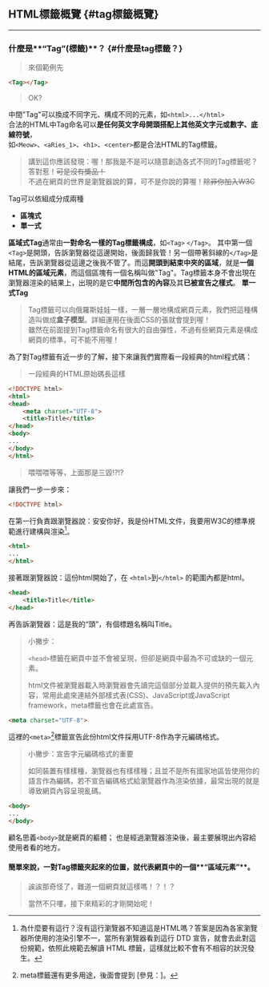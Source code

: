 ## HTML標籤概覽 {#tag標籤概覽}

---

### 什麼是**“Tag”(標籤)**？ {#什麼是tag標籤？}

> 來個範例先

```html
<Tag></Tag>
```

> OK?

中間"Tag"可以換成不同字元、構成不同的元素，如`<html>...</html>`  
合法的HTML中Tag命名可以**是任何英文字母開頭搭配上其他英文字元或數字、底線符號**，  
如`<Meow>`、`<aRies_1>`、`<h1>`、`<center>`都是合法HTML的Tag標籤。

> 講到這你應該發現：喔！那我是不是可以隨意創造各式不同的Tag標籤呢？  
> 答對惹！~~可是沒有獎品！~~  
> 不過在網頁的世界是瀏覽器說的算，可不是你說的算喔！~~除非你加入W3C~~

Tag可以依組成分成兩種

* **區塊式**
* **單一式**

**區域式Tag**通常由**一對命名一樣的Tag標籤構成**，如`<Tag>` `</Tag>`。
其中第一個`<Tag>`是開頭，告訴瀏覽器從這邊開始，後面歸我管！另一個帶著斜線的`</Tag>`是結尾，告訴瀏覽器從這邊之後我不管了。而這**開頭到結束中夾的區域**，就是**一個HTML的區域元素**，而這個區塊有一個名稱叫做"Tag"。Tag標籤本身不會出現在瀏覽器渲染的結果上，出現的是它**中間所包含的內容**及其**已被宣告之樣式**。
**單一式Tag**

> Tag標籤可以向俄羅斯娃娃一樣，一層一層地構成網頁元素，我們把這種構造叫做成**盒子模型**。詳細運用在後面CSS的張就會提到喔！  
> 雖然在前面提到Tag標籤命名有很大的自由彈性，不過有些網頁元素是構成網頁的標準，可不能不用喔！

為了對Tag標籤有近一步的了解，接下來讓我們實際看一段經典的html程式碼：

> 一段經典的HTML原始碼長這樣

```html
<!DOCTYPE html>
<html>
<head>
    <meta charset="UTF-8">
    <title>Title</title>
</head>
<body>
...
</body>
</html>
```

> 喂喂喂等等，上面那是三毀!?!?

讓我們一步一步來：

```html
<!DOCTYPE html>
```

在第一行負責跟瀏覽器說：安安你好，我是份HTML文件，我要用W3C的標準規範進行建構與渲染[^1]。

```html
<html>
...
</html>
```

接著跟瀏覽器說：這份html開始了，在 `<html>`到`</html>` 的範圍內都是html。

```html
<head>
    <title>Title</title>
</head>
```

再告訴瀏覽器：這是我的“頭”，有個標題名稱叫Title。

> 小撇步：
>
> `<head>`標籤在網頁中並不會被呈現，但卻是網頁中最為不可或缺的一個元素。
>
> html文件被瀏覽器載入時瀏覽器會先讀完這個部分並載入提供的預先載入內容，常用此處來連結外部樣式表\(CSS\)、JavaScript或JavaScript framework，meta標籤也會在此處宣告。

```html
<meta charset="UTF-8">
```

這裡的`<meta>`[^2]標籤宣告此份html文件採用UTF-8作為字元編碼格式。

> 小撇步：宣告字元編碼格式的重要
>
> 如同裝置有樣樣種，瀏覽器也有樣樣種；且並不是所有國家地區皆使用你的語言作為編碼，若不宣告編碼格式給瀏覽器作為渲染依據，最常出現的就是導致網頁內容呈現亂碼。

```html
<body>
...
</body>
```

顧名思義`<body>`就是網頁的軀體； 也是經過瀏覽器渲染後，最主要展現出內容給使用者看的地方。

#### 簡單來說，一對Tag標籤夾起來的位置，就代表網頁中的一個**“區域元素”**。

> 誒誒那奇怪了，難道一個網頁就這樣嗎！？！？
>
> 當然不只嘍，接下來精彩的才剛開始呢！

[^1]: 為什麼要有這行？沒有這行瀏覽器不知道這是HTML嗎？答案是因為各家瀏覽器所使用的渲染引擎不一，當所有瀏覽器看到這行 DTD 宣告，就會去此對這份規範，依照此規範去解讀 HTML 標籤，這樣就比較不會有不相容的狀況發生。

[^2]: meta標籤還有更多用途，後面會提到 \[參見：\]。

